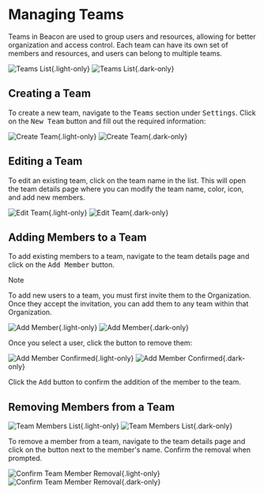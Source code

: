 <script setup>
// @ts-ignore
import { CirclePlus, CircleMinus, Trash2 } from "lucide-vue-next";
</script>

# Managing Teams

Teams in Beacon are used to group users and resources, allowing for better organization and access control. Each team
can have its own set of members and resources, and users can belong to multiple teams.

![Teams List](../../screenshots/teams-initial.png){.light-only}
![Teams List](../../screenshots/dark/teams-initial.png){.dark-only}

## Creating a Team

To create a new team, navigate to the <kbd>Teams</kbd> section under <kbd>Settings</kbd>. Click on
the <kbd><CirclePlus /> New Team</kbd> button and fill out the required information:

![Create Team](../../screenshots/teams-form-create.png){.light-only}
![Create Team](../../screenshots/dark/teams-form-create.png){.dark-only}

## Editing a Team

To edit an existing team, click on the team name in the list. This will open the team details page where you can modify
the team name, color, icon, and add new members.

![Edit Team](../../screenshots/teams-form-edit.png){.light-only}
![Edit Team](../../screenshots/dark/teams-form-edit.png){.dark-only}

## Adding Members to a Team

To add existing members to a team, navigate to the team details page and click on the <kbd><CirclePlus /> Add Member</kbd> button.

> [!NOTE]
> To add new users to a team, you must first invite them to the Organization. Once they accept the invitation, you can add them to any team within that Organization.

![Add Member](../../screenshots/teams-add-members.png){.light-only}
![Add Member](../../screenshots/dark/teams-add-members.png){.dark-only}

Once you select a user, click the <CircleMinus /> button to remove them:

![Add Member Confirmed](../../screenshots/teams-add-members-selected.png){.light-only}
![Add Member Confirmed](../../screenshots/dark/teams-add-members-selected.png){.dark-only}

Click the <kbd>Add</kbd> button to confirm the addition of the member to the team.

## Removing Members from a Team

![Team Members List](../../screenshots/teams-after-members-added.png){.light-only}
![Team Members List](../../screenshots/dark/teams-after-members-added.png){.dark-only}

To remove a member from a team, navigate to the team details page and click on the <Trash2 /> button next to the member's name. Confirm the removal when prompted.

![Confirm Team Member Removal](../../screenshots/teams-delete-member-confirmation.png){.light-only}
![Confirm Team Member Removal](../../screenshots/dark/teams-delete-member-confirmation.png){.dark-only}

